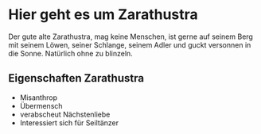 # Hier geht es um Zarathustra

Der gute alte Zarathustra, mag keine Menschen, ist gerne auf seinem Berg mit seinem Löwen, seiner Schlange, seinem Adler und guckt versonnen in die Sonne. Natürlich ohne zu blinzeln.

## Eigenschaften Zarathustra

* Misanthrop
* Übermensch
* verabscheut Nächstenliebe
* Interessiert sich für Seiltänzer

